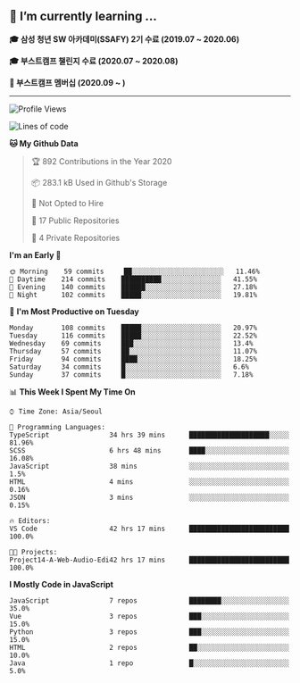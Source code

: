 ## 🌱 I’m currently learning ...

**🎓 삼성 청년 SW 아카데미(SSAFY) 2기 수료 (2019.07 ~ 2020.06)**

**🎓 부스트캠프 챌린지 수료 (2020.07 ~ 2020.08)**

**🏃  부스트캠프 멤버십 (2020.09 ~ )**
 
-----

<!--START_SECTION:waka-->
![Profile Views](http://img.shields.io/badge/Profile%20Views-4-blue)

![Lines of code](https://img.shields.io/badge/From%20Hello%20World%20I%27ve%20Written-34.6%20million%20lines%20of%20code-blue)

**🐱 My Github Data** 

> 🏆 892 Contributions in the Year 2020
 > 
> 📦 283.1 kB Used in Github's Storage 
 > 
> 🚫 Not Opted to Hire
 > 
> 📜 17 Public Repositories 
 > 
> 🔑 4 Private Repositories  
 > 
**I'm an Early 🐤** 

```text
🌞 Morning    59 commits     ██░░░░░░░░░░░░░░░░░░░░░░░   11.46% 
🌆 Daytime    214 commits    ██████████░░░░░░░░░░░░░░░   41.55% 
🌃 Evening    140 commits    ██████░░░░░░░░░░░░░░░░░░░   27.18% 
🌙 Night      102 commits    █████░░░░░░░░░░░░░░░░░░░░   19.81%

```
📅 **I'm Most Productive on Tuesday** 

```text
Monday       108 commits    █████░░░░░░░░░░░░░░░░░░░░   20.97% 
Tuesday      116 commits    █████░░░░░░░░░░░░░░░░░░░░   22.52% 
Wednesday    69 commits     ███░░░░░░░░░░░░░░░░░░░░░░   13.4% 
Thursday     57 commits     ██░░░░░░░░░░░░░░░░░░░░░░░   11.07% 
Friday       94 commits     ████░░░░░░░░░░░░░░░░░░░░░   18.25% 
Saturday     34 commits     █░░░░░░░░░░░░░░░░░░░░░░░░   6.6% 
Sunday       37 commits     █░░░░░░░░░░░░░░░░░░░░░░░░   7.18%

```


📊 **This Week I Spent My Time On** 

```text
⌚︎ Time Zone: Asia/Seoul

💬 Programming Languages: 
TypeScript               34 hrs 39 mins      ████████████████████░░░░░   81.96% 
SCSS                     6 hrs 48 mins       ████░░░░░░░░░░░░░░░░░░░░░   16.08% 
JavaScript               38 mins             ░░░░░░░░░░░░░░░░░░░░░░░░░   1.5% 
HTML                     4 mins              ░░░░░░░░░░░░░░░░░░░░░░░░░   0.16% 
JSON                     3 mins              ░░░░░░░░░░░░░░░░░░░░░░░░░   0.15%

🔥 Editors: 
VS Code                  42 hrs 17 mins      █████████████████████████   100.0%

🐱‍💻 Projects: 
Project14-A-Web-Audio-Edi42 hrs 17 mins      █████████████████████████   100.0%

```

**I Mostly Code in JavaScript** 

```text
JavaScript               7 repos             ████████░░░░░░░░░░░░░░░░░   35.0% 
Vue                      3 repos             ███░░░░░░░░░░░░░░░░░░░░░░   15.0% 
Python                   3 repos             ███░░░░░░░░░░░░░░░░░░░░░░   15.0% 
HTML                     2 repos             ██░░░░░░░░░░░░░░░░░░░░░░░   10.0% 
Java                     1 repo              █░░░░░░░░░░░░░░░░░░░░░░░░   5.0%

```



<!--END_SECTION:waka-->
